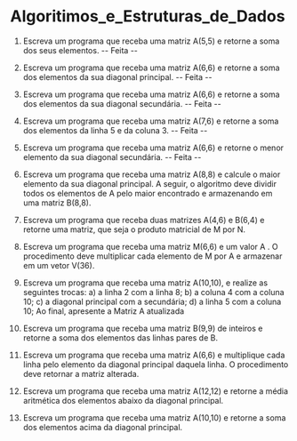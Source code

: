 # Algoritimos_e_Estruturas_de_Dados
1) Escreva um programa que receba uma matriz A(5,5) e retorne a soma dos seus elementos. -- Feita --

2) Escreva um programa que receba uma matriz A(6,6) e retorne a soma dos elementos da sua
diagonal principal. -- Feita --

3) Escreva um programa que receba uma matriz A(6,6) e retorne a soma dos elementos da sua
diagonal secundária. -- Feita --

4) Escreva um programa que receba uma matriz A(7,6) e retorne a soma dos elementos da linha
5 e da coluna 3. -- Feita --

5) Escreva um programa que receba uma matriz A(6,6) e retorne o menor elemento da sua
diagonal secundária. -- Feita --

6) Escreva um programa que receba uma matriz A(8,8) e calcule o maior elemento da sua
diagonal principal. A seguir, o algoritmo deve dividir todos os elementos de A pelo maior
encontrado e armazenando em uma matriz B(8,8).

7) Escreva um programa que receba duas matrizes A(4,6) e B(6,4) e retorne uma matriz, que
seja o produto matricial de M por N.

8) Escreva um programa que receba uma matriz M(6,6) e um valor A . O procedimento deve
multiplicar cada elemento de M por A e armazenar em um vetor V(36).

9) Escreva um programa que receba uma matriz A(10,10), e realize as seguintes trocas:
a) a linha 2 com a linha 8;
b) a coluna 4 com a coluna 10;
c) a diagonal principal com a secundária;
d) a linha 5 com a coluna 10;
Ao final, apresente a Matriz A atualizada

10) Escreva um programa que receba uma matriz B(9,9) de inteiros e retorne a soma dos
elementos das linhas pares de B.

11) Escreva um programa que receba uma matriz A(6,6) e multiplique cada linha pelo elemento
da diagonal principal daquela linha. O procedimento deve retornar a matriz alterada.

12) Escreva um programa que receba uma matriz A(12,12) e retorne a média aritmética dos
elementos abaixo da diagonal principal.

13) Escreva um programa que receba uma matriz A(10,10) e retorne a soma dos elementos acima
da diagonal principal.

